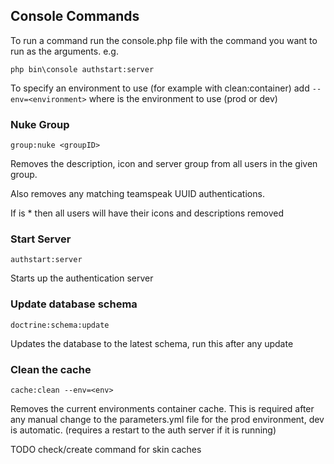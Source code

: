 Console Commands
----------------

To run a command run the console.php file with the command you want to run as the arguments. e.g.

    php bin\console authstart:server
    
To specify an environment to use (for example with clean:container) add `--env=<environment>` where <environment> is the environment to use (prod or dev)

### Nuke Group

`group:nuke <groupID>` 

Removes the description, icon and server group from all users in the given group.

Also removes any matching teamspeak UUID authentications.

If <groupID> is * then all users will have their icons and descriptions removed

### Start Server

`authstart:server`

Starts up the authentication server

### Update database schema

`doctrine:schema:update`

Updates the database to the latest schema, run this after any update

### Clean the cache

`cache:clean --env=<env>`

Removes the current environments container cache. This is required after any manual change to the parameters.yml file for the prod environment, dev is automatic. (requires a restart to the auth server if it is running)

TODO check/create command for skin caches